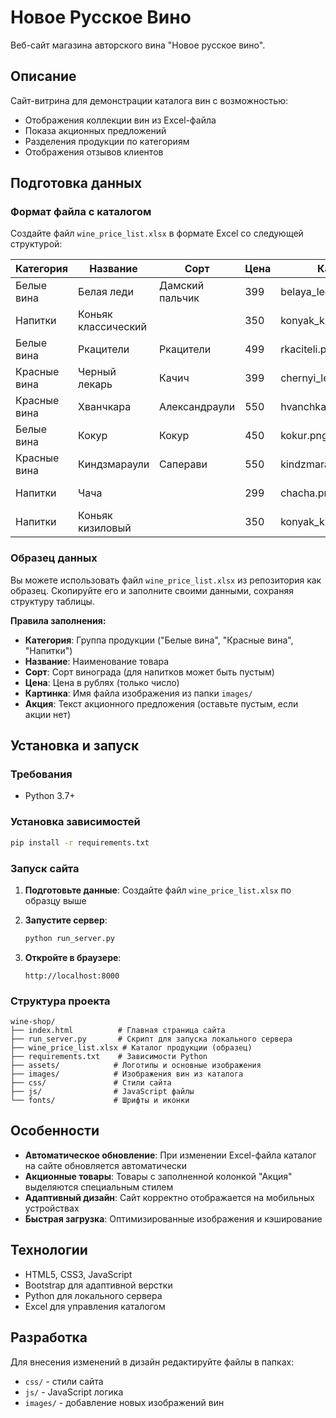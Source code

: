 # Новое Русское Вино

Веб-сайт магазина авторского вина "Новое русское вино".

## Описание

Сайт-витрина для демонстрации каталога вин с возможностью:
- Отображения коллекции вин из Excel-файла
- Показа акционных предложений
- Разделения продукции по категориям
- Отображения отзывов клиентов

## Подготовка данных

### Формат файла с каталогом

Создайте файл `wine_price_list.xlsx` в формате Excel со следующей структурой:

| Категория    | Название              | Сорт           | Цена | Картинка               | Акция                |
|-------------|----------------------|---------------|------|-----------------------|---------------------|
| Белые вина   | Белая леди           | Дамский пальчик | 399  | belaya_ledi.png       | Выгодное предложение |
| Напитки      | Коньяк классический  |               | 350  | konyak_klassicheskyi.png |                     |
| Белые вина   | Ркацители            | Ркацители     | 499  | rkaciteli.png         |                     |
| Красные вина | Черный лекарь        | Качич         | 399  | chernyi_lekar.png     |                     |
| Красные вина | Хванчкара            | Александраули | 550  | hvanchkara.png        |                     |
| Белые вина   | Кокур                | Кокур         | 450  | kokur.png             |                     |
| Красные вина | Киндзмараули         | Саперави      | 550  | kindzmarauli.png      |                     |
| Напитки      | Чача                 |               | 299  | chacha.png            | Выгодное предложение |
| Напитки      | Коньяк кизиловый     |               | 350  | konyak_kizilovyi.png  |                     |

### Образец данных

Вы можете использовать файл `wine_price_list.xlsx` из репозитория как образец. Скопируйте его и заполните своими данными, сохраняя структуру таблицы.

**Правила заполнения:**
- **Категория**: Группа продукции ("Белые вина", "Красные вина", "Напитки")
- **Название**: Наименование товара
- **Сорт**: Сорт винограда (для напитков может быть пустым)
- **Цена**: Цена в рублях (только число)
- **Картинка**: Имя файла изображения из папки `images/`
- **Акция**: Текст акционного предложения (оставьте пустым, если акции нет)

## Установка и запуск

### Требования
- Python 3.7+

### Установка зависимостей
```bash
pip install -r requirements.txt
```

### Запуск сайта

1. **Подготовьте данные**: Создайте файл `wine_price_list.xlsx` по образцу выше

2. **Запустите сервер**:
   ```bash
   python run_server.py
   ```

3. **Откройте в браузере**:
   ```
   http://localhost:8000
   ```

### Структура проекта

```
wine-shop/
├── index.html          # Главная страница сайта
├── run_server.py       # Скрипт для запуска локального сервера
├── wine_price_list.xlsx # Каталог продукции (образец)
├── requirements.txt    # Зависимости Python
├── assets/            # Логотипы и основные изображения
├── images/            # Изображения вин из каталога
├── css/               # Стили сайта
├── js/                # JavaScript файлы
└── fonts/             # Шрифты и иконки
```

## Особенности

- **Автоматическое обновление**: При изменении Excel-файла каталог на сайте обновляется автоматически
- **Акционные товары**: Товары с заполненной колонкой "Акция" выделяются специальным стилем
- **Адаптивный дизайн**: Сайт корректно отображается на мобильных устройствах
- **Быстрая загрузка**: Оптимизированные изображения и кэширование

## Технологии

- HTML5, CSS3, JavaScript
- Bootstrap для адаптивной верстки
- Python для локального сервера
- Excel для управления каталогом

## Разработка

Для внесения изменений в дизайн редактируйте файлы в папках:
- `css/` - стили сайта
- `js/` - JavaScript логика
- `images/` - добавление новых изображений вин
